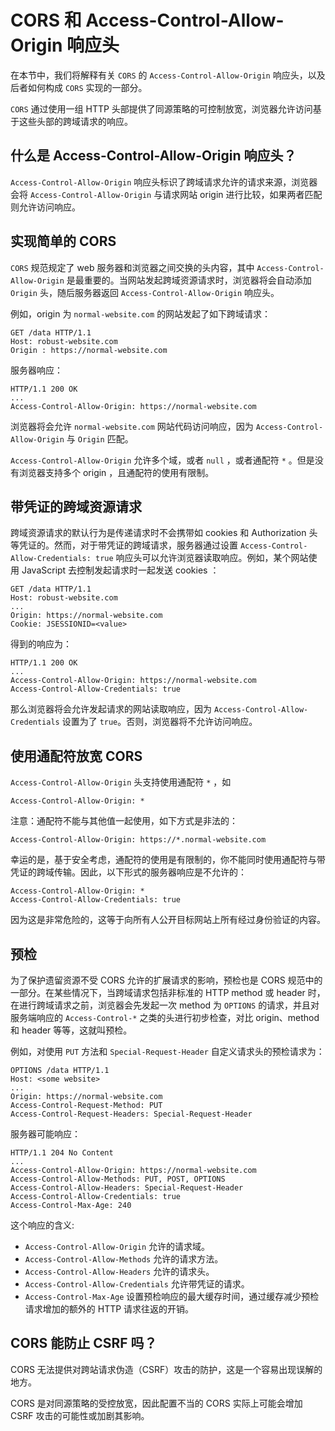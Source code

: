 # CORS 和 Access-Control-Allow-Origin 响应头

在本节中，我们将解释有关 `CORS` 的 `Access-Control-Allow-Origin` 响应头，以及后者如何构成 `CORS` 实现的一部分。

`CORS` 通过使用一组 HTTP 头部提供了同源策略的可控制放宽，浏览器允许访问基于这些头部的跨域请求的响应。


## 什么是 Access-Control-Allow-Origin 响应头？

`Access-Control-Allow-Origin` 响应头标识了跨域请求允许的请求来源，浏览器会将 `Access-Control-Allow-Origin` 与请求网站 origin 进行比较，如果两者匹配则允许访问响应。


## 实现简单的 CORS

`CORS` 规范规定了 web 服务器和浏览器之间交换的头内容，其中 `Access-Control-Allow-Origin` 是最重要的。当网站发起跨域资源请求时，浏览器将会自动添加 `Origin` 头，随后服务器返回 `Access-Control-Allow-Origin` 响应头。

例如，origin 为 `normal-website.com` 的网站发起了如下跨域请求：
```
GET /data HTTP/1.1
Host: robust-website.com
Origin : https://normal-website.com
```

服务器响应：
```
HTTP/1.1 200 OK
...
Access-Control-Allow-Origin: https://normal-website.com
```

浏览器将会允许 `normal-website.com` 网站代码访问响应，因为 `Access-Control-Allow-Origin` 与 `Origin` 匹配。

`Access-Control-Allow-Origin` 允许多个域，或者 `null` ，或者通配符 `*` 。但是没有浏览器支持多个 origin ，且通配符的使用有限制。


## 带凭证的跨域资源请求

跨域资源请求的默认行为是传递请求时不会携带如 cookies 和 Authorization 头等凭证的。然而，对于带凭证的跨域请求，服务器通过设置 `Access-Control-Allow-Credentials: true` 响应头可以允许浏览器读取响应。例如，某个网站使用 JavaScript 去控制发起请求时一起发送 cookies ：
```
GET /data HTTP/1.1
Host: robust-website.com
...
Origin: https://normal-website.com
Cookie: JSESSIONID=<value>
```

得到的响应为：
```
HTTP/1.1 200 OK
...
Access-Control-Allow-Origin: https://normal-website.com
Access-Control-Allow-Credentials: true
```

那么浏览器将会允许发起请求的网站读取响应，因为 `Access-Control-Allow-Credentials` 设置为了 `true`。否则，浏览器将不允许访问响应。


## 使用通配符放宽 CORS

`Access-Control-Allow-Origin` 头支持使用通配符 `*` ，如
```
Access-Control-Allow-Origin: *
```

注意：通配符不能与其他值一起使用，如下方式是非法的：
```
Access-Control-Allow-Origin: https://*.normal-website.com
```

幸运的是，基于安全考虑，通配符的使用是有限制的，你不能同时使用通配符与带凭证的跨域传输。因此，以下形式的服务器响应是不允许的：
```
Access-Control-Allow-Origin: *
Access-Control-Allow-Credentials: true
```

因为这是非常危险的，这等于向所有人公开目标网站上所有经过身份验证的内容。


## 预检

为了保护遗留资源不受 CORS 允许的扩展请求的影响，预检也是 CORS 规范中的一部分。在某些情况下，当跨域请求包括非标准的 HTTP method 或 header 时，在进行跨域请求之前，浏览器会先发起一次 method 为 `OPTIONS` 的请求，并且对服务端响应的 `Access-Control-*` 之类的头进行初步检查，对比 origin、method 和 header 等等，这就叫预检。

例如，对使用 `PUT` 方法和 `Special-Request-Header` 自定义请求头的预检请求为：
```
OPTIONS /data HTTP/1.1
Host: <some website>
...
Origin: https://normal-website.com
Access-Control-Request-Method: PUT
Access-Control-Request-Headers: Special-Request-Header
```

服务器可能响应：
```
HTTP/1.1 204 No Content
...
Access-Control-Allow-Origin: https://normal-website.com
Access-Control-Allow-Methods: PUT, POST, OPTIONS
Access-Control-Allow-Headers: Special-Request-Header
Access-Control-Allow-Credentials: true
Access-Control-Max-Age: 240
```

这个响应的含义:
- `Access-Control-Allow-Origin` 允许的请求域。
- `Access-Control-Allow-Methods` 允许的请求方法。
- `Access-Control-Allow-Headers` 允许的请求头。
- `Access-Control-Allow-Credentials` 允许带凭证的请求。
- `Access-Control-Max-Age` 设置预检响应的最大缓存时间，通过缓存减少预检请求增加的额外的 HTTP 请求往返的开销。


## CORS 能防止 CSRF 吗？

CORS 无法提供对跨站请求伪造（CSRF）攻击的防护，这是一个容易出现误解的地方。

CORS 是对同源策略的受控放宽，因此配置不当的 CORS 实际上可能会增加 CSRF 攻击的可能性或加剧其影响。